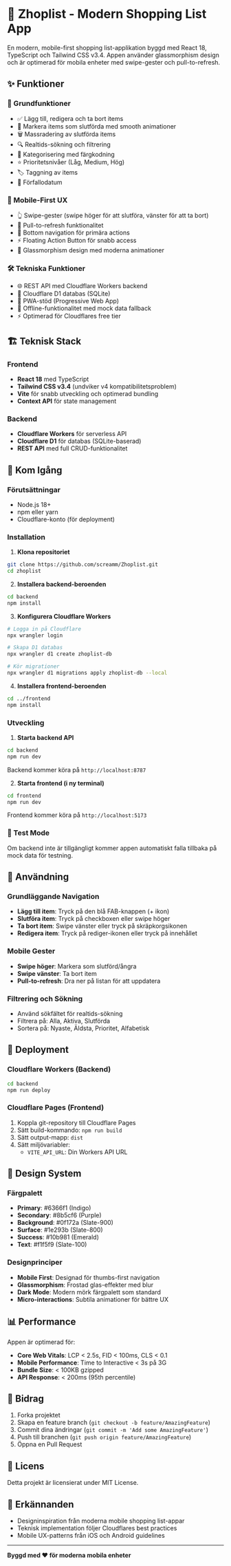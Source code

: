# 🚀 Zhoplist - Modern Shopping List App

En modern, mobile-first shopping list-applikation byggd med React 18, TypeScript och Tailwind CSS v3.4. Appen använder glassmorphism design och är optimerad för mobila enheter med swipe-gester och pull-to-refresh.

## ✨ Funktioner

### 🎯 Grundfunktioner
- ✅ Lägg till, redigera och ta bort items
- 🔄 Markera items som slutförda med smooth animationer
- 🗑️ Massradering av slutförda items
- 🔍 Realtids-sökning och filtrering
- 📂 Kategorisering med färgkodning
- ⭐ Prioritetsnivåer (Låg, Medium, Hög)
- 🏷️ Taggning av items
- 📅 Förfallodatum

### 📱 Mobile-First UX
- 👆 Swipe-gester (swipe höger för att slutföra, vänster för att ta bort)
- 🔄 Pull-to-refresh funktionalitet
- 📱 Bottom navigation för primära actions
- ⚡ Floating Action Button för snabb access
- 🎨 Glassmorphism design med moderna animationer

### 🛠️ Tekniska Funktioner
- 🌐 REST API med Cloudflare Workers backend
- 💾 Cloudflare D1 databas (SQLite)
- 📱 PWA-stöd (Progressive Web App)
- 🔄 Offline-funktionalitet med mock data fallback
- ⚡ Optimerad för Cloudflares free tier

## 🏗️ Teknisk Stack

### Frontend
- **React 18** med TypeScript
- **Tailwind CSS v3.4** (undviker v4 kompatibilitetsproblem)
- **Vite** för snabb utveckling och optimerad bundling
- **Context API** för state management

### Backend
- **Cloudflare Workers** för serverless API
- **Cloudflare D1** för databas (SQLite-baserad)
- **REST API** med full CRUD-funktionalitet

## 🚀 Kom Igång

### Förutsättningar
- Node.js 18+
- npm eller yarn
- Cloudflare-konto (för deployment)

### Installation

1. **Klona repositoriet**
```bash
git clone https://github.com/screamm/Zhoplist.git
cd zhoplist
```

2. **Installera backend-beroenden**
```bash
cd backend
npm install
```

3. **Konfigurera Cloudflare Workers**
```bash
# Logga in på Cloudflare
npx wrangler login

# Skapa D1 databas
npx wrangler d1 create zhoplist-db

# Kör migrationer
npx wrangler d1 migrations apply zhoplist-db --local
```

4. **Installera frontend-beroenden**
```bash
cd ../frontend
npm install
```

### Utveckling

1. **Starta backend API**
```bash
cd backend
npm run dev
```
Backend kommer köra på `http://localhost:8787`

2. **Starta frontend (i ny terminal)**
```bash
cd frontend
npm run dev
```
Frontend kommer köra på `http://localhost:5173`

### 🧪 Test Mode
Om backend inte är tillgängligt kommer appen automatiskt falla tillbaka på mock data för testning.

## 📱 Användning

### Grundläggande Navigation
- **Lägg till item**: Tryck på den blå FAB-knappen (+ ikon)
- **Slutföra item**: Tryck på checkboxen eller swipe höger
- **Ta bort item**: Swipe vänster eller tryck på skräpkorgsikonen
- **Redigera item**: Tryck på rediger-ikonen eller tryck på innehållet

### Mobile Gester
- **Swipe höger**: Markera som slutförd/ångra
- **Swipe vänster**: Ta bort item
- **Pull-to-refresh**: Dra ner på listan för att uppdatera

### Filtrering och Sökning
- Använd sökfältet för realtids-sökning
- Filtrera på: Alla, Aktiva, Slutförda
- Sortera på: Nyaste, Äldsta, Prioritet, Alfabetisk

## 🚀 Deployment

### Cloudflare Workers (Backend)
```bash
cd backend
npm run deploy
```

### Cloudflare Pages (Frontend)
1. Koppla git-repository till Cloudflare Pages
2. Sätt build-kommando: `npm run build`
3. Sätt output-mapp: `dist`
4. Sätt miljövariabler:
   - `VITE_API_URL`: Din Workers API URL

## 🎨 Design System

### Färgpalett
- **Primary**: #6366f1 (Indigo)
- **Secondary**: #8b5cf6 (Purple) 
- **Background**: #0f172a (Slate-900)
- **Surface**: #1e293b (Slate-800)
- **Success**: #10b981 (Emerald)
- **Text**: #f1f5f9 (Slate-100)

### Designprinciper
- **Mobile First**: Designad för thumbs-first navigation
- **Glassmorphism**: Frostad glas-effekter med blur
- **Dark Mode**: Modern mörk färgpalett som standard
- **Micro-interactions**: Subtila animationer för bättre UX

## 📊 Performance

Appen är optimerad för:
- **Core Web Vitals**: LCP < 2.5s, FID < 100ms, CLS < 0.1
- **Mobile Performance**: Time to Interactive < 3s på 3G
- **Bundle Size**: < 100KB gzipped
- **API Response**: < 200ms (95th percentile)

## 🤝 Bidrag

1. Forka projektet
2. Skapa en feature branch (`git checkout -b feature/AmazingFeature`)
3. Commit dina ändringar (`git commit -m 'Add some AmazingFeature'`)
4. Push till branchen (`git push origin feature/AmazingFeature`)
5. Öppna en Pull Request

## 📄 Licens

Detta projekt är licensierat under MIT License.

## 🙏 Erkännanden

- Designinspiration från moderna mobile shopping list-appar
- Teknisk implementation följer Cloudflares best practices
- Mobile UX-patterns från iOS och Android guidelines

---

**Byggd med ❤️ för moderna mobila enheter** 